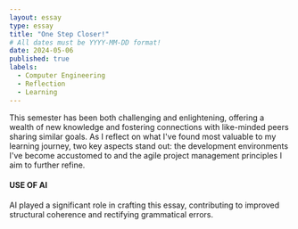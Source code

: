 ```yaml
---
layout: essay
type: essay
title: "One Step Closer!"
# All dates must be YYYY-MM-DD format!
date: 2024-05-06
published: true
labels:
  - Computer Engineering
  - Reflection
  - Learning
---
```


This semester has been both challenging and enlightening, offering a wealth of new knowledge and fostering connections with like-minded peers sharing similar goals. As I reflect on what I've found most valuable to my learning journey, two key aspects stand out: the development environments I've become accustomed to and the agile project management principles I aim to further refine.
#### USE OF AI
AI played a significant role in crafting this essay, contributing to improved structural coherence and rectifying grammatical errors.